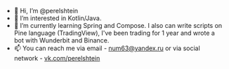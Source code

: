 - 👋 Hi, I’m @perelshtein
- 👀 I’m interested in Kotlin/Java.
- 🌱 I’m currently learning Spring and Compose.
I also can write scripts on Pine language (TradingView), I've been trading for 1 year and wrote a bot with Wunderbit and Binance.
- 📫 You can reach me via email - num63@yandex.ru
 or via social network - <a href="http://vk.com/perelshtein">vk.com/perelshtein</a>

<!---
perelshtein/perelshtein is a ✨ special ✨ repository because its `README.md` (this file) appears on your GitHub profile.
You can click the Preview link to take a look at your changes.
--->
